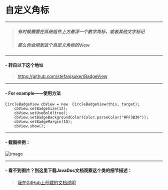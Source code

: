 # 自定义角标

---

> ##### 有时候需要在系统组件上方悬浮一个数字角标，或者其他文字标记
> ##### 那么你会用到这个自定义角标的View

---

####  - 转自以下这个地址
> https://github.com/stefanjauker/BadgeView

---

#### - For example——使用方法
 
```
CircleBadgeView cbView = new  CircleBadgeView(this, target);
    cbView.setBadgeSize(12);
    cbView.setUseBold(true);
    cbView.setBadgeBackgroundColor(Color.parseColor("#FF3B30"));
    cbView.setBadgeMargin(10);
    cbView.show();
```


---

#### - 截图样例：
![image](https://github.com/mrzhqiang/CustomCircleBadgeView_JavaDoc/blob/master/customViews/circleBadgeView.png)


---

#### - 看不到图片？到这里下载JavaDoc文档观察这个类的细节描述：
> [我在GitHub上创建的文档说明](https://github.com/mrzhqiang/CustomCircleBadgeView_JavaDoc.git)